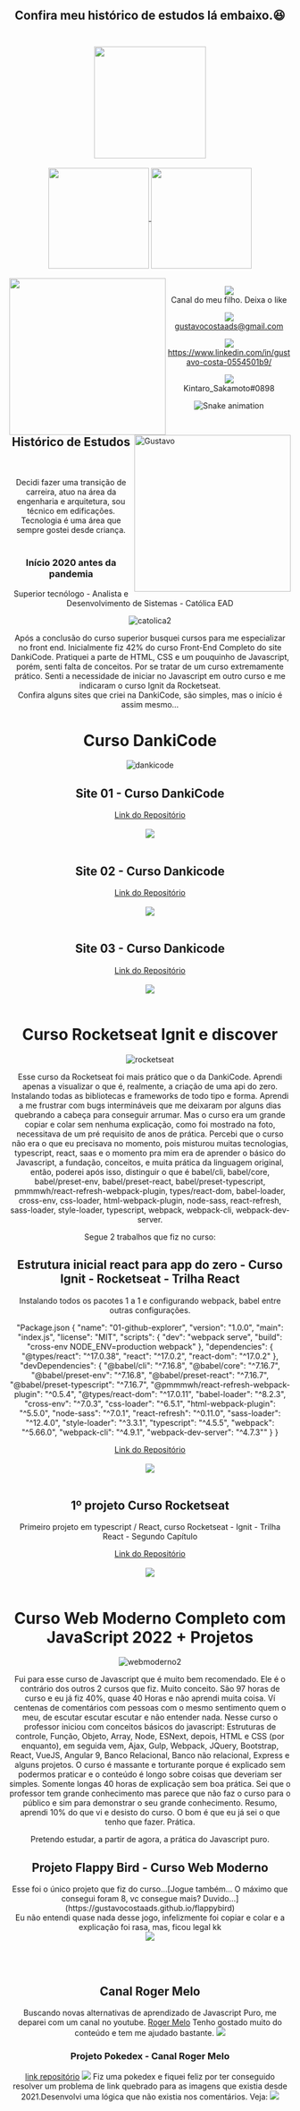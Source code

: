 <div align="center"style="display: block">
  
## Confira meu histórico de estudos lá embaixo.:satisfied: <br><br>
  
<img src="https://media3.giphy.com/media/Vbu81VdHHL2g2KqpRK/giphy.gif" width="200" align="center">
</div>

<br>

<div align="center" style="display: inline_block">
<a href="https://github.com/gustavocostaads">
<img height="180em" src="https://github-readme-stats.vercel.app/api?username=gustavocostaads&show_icons=true&theme=tokyonight&include_all_commits=true&count_private=true"     align="center"/>
<img height="180em" src="https://github-readme-stats.vercel.app/api/top-langs/?username=gustavocostaads&layout=compact&langs_count=7&theme=tokyonight" align="center"/>
 
</div><br>
  
<div>
<img  align="left"  height="280" width="280" src="https://user-images.githubusercontent.com/85446931/134086685-7b629b76-9f9c-4f3e-ba3a-27162e81db55.gif">
<a href="https://www.duolingo.com/profile/gustavocostajj" target="_blank"><img src="https://user-images.githubusercontent.com/85446931/177890436-43793489-f14f-4b22-8a49-ba9ddd8a1832.jpg" img alt="Gustavo" height="280" width="280" align="right"></a>  
</div>
  
<div align="center">
   
<a href="https://www.youtube.com/watch?v=jjOd-HvOZqg" target="_blank"><img src="https://img.shields.io/badge/YouTube-FF0000?style=for-the-badge&logo=youtube&logoColor=white" target="_blank"></a> <br> <span> Canal do meu filho. Deixa o like </span>
  

<a href = "mailto:gustavocostaads@gmail.com"><img src="https://img.shields.io/badge/-Gmail-%23333?style=for-the-badge&logo=gmail&logoColor=white" target="_blank" img align="center"></a> <br> <span> gustavocostaads@gmail.com </span>
  
  
  <a href="https://www.linkedin.com/in/gustavo-costa-0554501b9/" target="_blank"><img src="https://img.shields.io/badge/-LinkedIn-%230077B5?style=for-the-badge&logo=linkedin&logoColor=white" target="_blank" img align="center"></a> <br> <span> https://www.linkedin.com/in/gustavo-costa-0554501b9/ </span>

  
  <img src="https://img.shields.io/badge/Discord-7289DA?style=for-the-badge&logo=discord&logoColor=white" img align="center"> <br> <span> Kintaro_Sakamoto#0898</span>
    
   </div>
    
  
  <div align="center">
    
  ![Snake animation](https://github.com/gustavocostaads/gustavocostaads/blob/output/github-contribution-grid-snake.svg)
    

    

    
## Histórico de Estudos
    
<br><br>
Decidi fazer uma transição de carreira, atuo na área da engenharia e arquitetura, sou técnico em edificações. Tecnologia é uma área que sempre gostei desde criança.
<br><br>
    
### Início 2020 antes da pandemia
   
Superior tecnólogo - Analista e Desenvolvimento de Sistemas - Católica EAD
<br>

  
![catolica2](https://user-images.githubusercontent.com/85446931/158929062-8d985725-1935-4fdc-9c54-7183a7a1496a.png)

Após a conclusão do curso superior busquei cursos para me especializar no front end. Inicialmente fiz 42% do curso Front-End Completo do site DankiCode. Pratiquei a parte de HTML, CSS e um pouquinho de Javascript, porém, senti falta de conceitos. Por se tratar de um curso extremamente prático. Senti a necessidade de iniciar no Javascript em outro curso e me indicaram o curso Ignit da Rocketseat. <br>
Confira alguns sites que criei na DankiCode, são simples, mas o início é assim mesmo...
     
   <h1>Curso DankiCode</h1>
      
 ![dankicode](https://user-images.githubusercontent.com/85446931/159808785-836fc97f-3874-40bd-8862-3f873f0fc999.png)

      
  <h2>Site 01 - Curso DankiCode</h2> 

  <a href="https://github.com/gustavocostaads/dankicode-projeto-01">Link do Repositório</a>
  <br> <br>
  <img src="https://github.com/gustavocostaads/dankicode-projeto-01/blob/main/Imagens/Projeto01.png">
  <br><br>
  
  <h2>Site 02 - Curso Dankicode</h2>
  <a href="https://github.com/gustavocostaads/dankicode-projeto-02">Link do Repositório</a>
  <br> <br>
  <img src="https://github.com/gustavocostaads/dankicode-projeto-02/blob/main/Imagens/projeto02-01aa.png">
  <br><br>
  
  <h2>Site 03 - Curso Dankicode</h2>
  <a href="https://github.com/gcrsanalista/dankicode-projeto-03">Link do Repositório</a>
  <br> <br>
  <img src="https://github.com/gcrsanalista/dankicode-projeto-03/blob/main/imagens/projeto03-01.png">
  <br><br>
  
<h1>Curso Rocketseat Ignit e discover</h1>
      
![rocketseat](https://user-images.githubusercontent.com/85446931/162638662-0c99b7d7-9d1f-4fa9-8c56-41cbfb57fb98.png)
      
Esse curso da Rocketseat foi mais prático que o da DankiCode. Aprendi apenas a visualizar o que é, realmente, a criação de uma api do zero.
Instalando todas as bibliotecas e frameworks de todo tipo e forma.
Aprendi a me frustrar com bugs intermináveis que me deixaram por alguns dias quebrando a cabeça para conseguir arrumar.
Mas o curso era um grande copiar e colar sem nenhuma explicação, como foi mostrado na foto, necessitava de um pré requisito de anos de prática.
Percebi que o curso não era o que eu precisava no momento, pois misturou muitas tecnologias, typescript, react, saas e o momento pra mim era
de aprender o básico do Javascript, a fundação, conceitos, e muita prática da linguagem original, então, poderei após isso, distinguir o que é babel/cli, babel/core, babel/preset-env, babel/preset-react, babel/preset-typescript, pmmmwh/react-refresh-webpack-plugin, types/react-dom, babel-loader, cross-env, css-loader, html-webpack-plugin, node-sass, react-refresh, sass-loader, style-loader, typescript, webpack, webpack-cli, webpack-dev-server.
      
  Segue 2 trabalhos que fiz no curso:
      
  <h2>Estrutura inicial react para app do zero - Curso Ignit - Rocketseat - Trilha React</h2>
  Instalando todos os pacotes 1 a 1 e configurando webpack, babel entre outras configurações.
  
  "Package.json
  {
  "name": "01-github-explorer",
  "version": "1.0.0",
  "main": "index.js",
  "license": "MIT",
  "scripts": {
    "dev": "webpack serve",
    "build": "cross-env NODE_ENV=production webpack"
  },
  "dependencies": {
    "@types/react": "^17.0.38",
    "react": "^17.0.2",
    "react-dom": "^17.0.2"
  },
  "devDependencies": {
    "@babel/cli": "^7.16.8",
    "@babel/core": "^7.16.7",
    "@babel/preset-env": "^7.16.8",
    "@babel/preset-react": "^7.16.7",
    "@babel/preset-typescript": "^7.16.7",
    "@pmmmwh/react-refresh-webpack-plugin": "^0.5.4",
    "@types/react-dom": "^17.0.11",
    "babel-loader": "^8.2.3",
    "cross-env": "^7.0.3",
    "css-loader": "^6.5.1",
    "html-webpack-plugin": "^5.5.0",
    "node-sass": "^7.0.1",
    "react-refresh": "^0.11.0",
    "sass-loader": "^12.4.0",
    "style-loader": "^3.3.1",
    "typescript": "^4.5.5",
    "webpack": "^5.66.0",
    "webpack-cli": "^4.9.1",
    "webpack-dev-server": "^4.7.3""
  }
}
    
  [Link do Repositório](https://github.com/gustavocostaads/Rocketseat-01-github-explorer)
  <br> <br>
  <img src="https://github.com/gustavocostaads/Rocketseat-01-github-explorer/blob/main/2022-01-28-12-09-16.gif">
  <br><br>
  
   <h2>1º projeto Curso Rocketseat</h2>
      Primeiro projeto em typescript / React, curso Rocketseat - Ignit - Trilha React - Segundo Capítulo
  
  <a href="https://github.com/gustavocostaads/dtmoney">Link do Repositório</a>
  <br> <br>
  <img src="https://github.com/gustavocostaads/dtmoney/blob/main/grava%C3%A7%C3%A3o.gif">
  <br> <br>
      
<h1>Curso Web Moderno Completo com JavaScript 2022 + Projetos</h1>
      
![webmoderno2](https://user-images.githubusercontent.com/85446931/159819409-45947f86-2415-4e64-a85c-705ea769b913.png)
      
Fui para esse curso de Javascript que é muito bem recomendado. Ele é o contrário dos outros 2 cursos que fiz. Muito conceito.
São 97 horas de curso e eu já fiz 40%, quase 40 Horas e não aprendi muita coisa. Ví centenas de comentários com pessoas com o mesmo sentimento quem o meu, de escutar escutar escutar e não entender nada.
Nesse curso o professor iniciou com conceitos básicos do javascript: Estruturas de controle, Função, Objeto, Array, Node, ESNext, depois, HTML e CSS (por enquanto), em seguida vem, Ajax, Gulp, Webpack, JQuery, Bootstrap, React, VueJS, Angular 9, Banco Relacional, Banco não relacional, Express e alguns projetos. 
O curso é massante e torturante porque é explicado sem podermos praticar e o conteúdo é longo sobre coisas que deveriam ser simples. Somente longas 40 horas de explicação sem boa prática. Sei que o professor tem grande conhecimento mas parece que não faz o curso para o público e sim para demonstrar o seu grande conhecimento. Resumo, aprendi 10% do que vi e desisto do curso. O bom é que eu já sei o que tenho que fazer. Prática.
      
Pretendo estudar, a partir de agora, a prática do Javascript puro.
      
      
<h2>Projeto Flappy Bird - Curso Web Moderno</h2>
      
  <p>Esse foi o único projeto que fiz do curso...[Jogue também... O máximo que consegui foram 8, vc consegue mais? Duvido...](https://gustavocostaads.github.io/flappybird)
  <br> Eu não entendi quase nada desse jogo, infelizmente foi copiar e colar e a explicação foi rasa, mas, ficou legal kk <br>
  <img src="https://github.com/gustavocostaads/flappybird/blob/main/2022-03-23-22-45-55.gif"> </p>
  <br><br> 
      
<h2>Canal Roger Melo</h2>
      
  <span>Buscando novas alternativas de aprendizado de Javascript Puro, me deparei com um canal no youtube. 
  [Roger Melo](https://www.youtube.com/c/RogerMelo/videos)</span> 
  <span> Tenho gostado muito do conteúdo e tem me ajudado bastante.
  <img src=https://user-images.githubusercontent.com/85446931/164982023-4c025e6f-f888-42f9-ad87-18980a20de0f.png> 
  <br>



<h3>Projeto Pokedex - Canal Roger Melo</h3>
           
[link repositório](https://github.com/gustavocostaads/pokedexKintaro)
<img src="https://user-images.githubusercontent.com/85446931/164983739-e3bfcaa6-b7dd-45b5-9a2f-7f4661466897.gif">
Fiz uma pokedex e fiquei feliz por ter conseguido resolver um problema de link quebrado para 
as imagens que existia desde 2021.Desenvolvi uma lógica que não existia nos comentários.
Veja:</span>
<img src="https://user-images.githubusercontent.com/85446931/164983858-078fb729-e5ed-4c18-9a8c-52a77359af3d.png">
          

          
</div>
          


